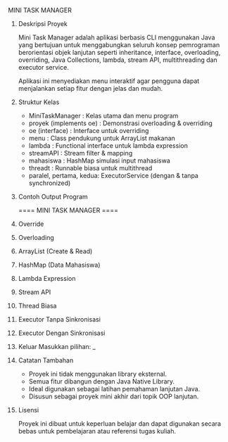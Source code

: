 MINI TASK MANAGER

1. Deskripsi Proyek

   Mini Task Manager adalah aplikasi berbasis CLI menggunakan Java
   yang bertujuan untuk menggabungkan seluruh konsep pemrograman
   berorientasi objek lanjutan seperti inheritance, interface,
   overloading, overriding, Java Collections, lambda, stream API,
   multithreading dan executor service.

   Aplikasi ini menyediakan menu interaktif agar pengguna dapat
   menjalankan setiap fitur dengan jelas dan mudah.


2. Struktur Kelas

   - MiniTaskManager         : Kelas utama dan menu program
   - proyek (implements oe)  : Demonstrasi overloading & overriding
   - oe (interface)          : Interface untuk overriding
   - menu                    : Class pendukung untuk ArrayList makanan
   - lambda                  : Functional interface untuk lambda expression
   - streamAPI               : Stream filter & mapping
   - mahasiswa               : HashMap simulasi input mahasiswa
   - threadt                 : Runnable biasa untuk multithread
   - paralel, pertama, kedua: ExecutorService (dengan & tanpa synchronized)


3. Contoh Output Program

   ==== MINI TASK MANAGER ====
 1. Override
2. Overloading
3. ArrayList (Create & Read)
4. HashMap (Data Mahasiswa)
5. Lambda Expression
6. Stream API
7. Thread Biasa
8. Executor Tanpa Sinkronisasi
9. Executor Dengan Sinkronisasi
10. Keluar
   Masukkan pilihan: _

4. Catatan Tambahan

   - Proyek ini tidak menggunakan library eksternal.
   - Semua fitur dibangun dengan Java Native Library.
   - Ideal digunakan sebagai latihan pemahaman lanjutan Java.
   - Disusun sebagai proyek mini akhir dari topik OOP lanjutan.

5. Lisensi

   Proyek ini dibuat untuk keperluan belajar dan dapat digunakan secara bebas
   untuk pembelajaran atau referensi tugas kuliah.
